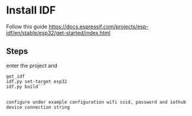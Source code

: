 # Install IDF

Follow this guide 
https://docs.espressif.com/projects/esp-idf/en/stable/esp32/get-started/index.html

## Steps

enter the project and
```
get_idf
idf.py set-target esp32
idf.py build```


configure under example configuration wifi ssid, password and iothub device connection string

